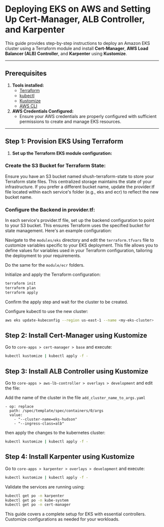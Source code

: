 # Deploying EKS on AWS and Setting Up Cert-Manager, ALB Controller, and Karpenter

This guide provides step-by-step instructions to deploy an Amazon EKS cluster using a Terraform module and install **Cert-Manager**, **AWS Load Balancer (ALB) Controller**, and **Karpenter** using **Kustomize**.

---

## **Prerequisites**
1. **Tools installed:**
   - [Terraform](https://www.terraform.io/downloads)
   - [kubectl](https://kubernetes.io/docs/tasks/tools/)
   - [Kustomize](https://kubectl.docs.kubernetes.io/installation/kustomize/)
   - [AWS CLI](https://docs.aws.amazon.com/cli/latest/userguide/getting-started-install.html)
2. **AWS Credentials Configured:**
   - Ensure your AWS credentials are properly configured with sufficient permissions to create and manage EKS resources.

---

## **Step 1: Provision EKS Using Terraform**
1. **Set up the Terraform EKS module configuration:**

### Create the S3 Bucket for Terraform State:

Ensure you have an S3 bucket named shush-terraform-state to store your Terraform state files. This centralized storage maintains the state of your infrastructure. If you prefer a different bucket name, update the provider.tf file located within each service's folder (e.g., eks and ecr) to reflect the new bucket name.

### Configure the Backend in provider.tf:

In each service's provider.tf file, set up the backend configuration to point to your S3 bucket. This ensures Terraform uses the specified bucket for state management. Here's an example configuration:

Navigate to the `modules/eks` directory and edit the `terraform.tfvars` file to customize variables specific to your EKS deployment. This file allows you to define values for variables used in your Terraform configuration, tailoring the deployment to your requirements.

Do the same for the `module/ecr` folders.

Initialize and apply the Terraform configuration:

```bash
terraform init
terraform plan
terraform apply
```

Confirm the apply step and wait for the cluster to be created.

Configure kubectl to use the new cluster:

```bash
aws eks update-kubeconfig --region us-east-1 --name <my-eks-cluster>
```

## Step 2: Install Cert-Manager using Kustomize

Go to `core-apps > cert-manager > base` and execute:

```bash
kubectl kustomize | kubectl apply -f -
```

## Step 3: Install ALB Controller using Kustomize

Go to `core-apps > aws-lb-controller > overlays > development` and edit the file:

Add the name of the cluster in the file `add_cluster_name_to_args.yaml`
```
- op: replace
  path: /spec/template/spec/containers/0/args
  value:
    - "--cluster-name=eks-hudson"
    - "--ingress-class=alb"
```

then apply the changes to the kubernetes cluster:

```bash
kubectl kustomize | kubectl apply -f -
```

## Step 4: Install Karpenter using Kustomize

Go to `core-apps > karpenter > overlays > development` and execute:

```bash
kubectl kustomize | kubectl apply -f -
```

Validate the services are running using:

```bash
kubectl get po -n karpenter
kubectl get po -n kube-system
kubectl get po -n cert-manager
```

This guide covers a complete setup for EKS with essential controllers. Customize configurations as needed for your workloads.






